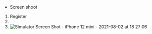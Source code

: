 
- Screen shoot

1. Register
2. 
3. ![Simulator Screen Shot - iPhone 12 mini - 2021-08-02 at 18 27 06](https://user-images.githubusercontent.com/44959277/127857380-ad3ae72a-cd04-4211-9eae-3b01be9aa111.png)
